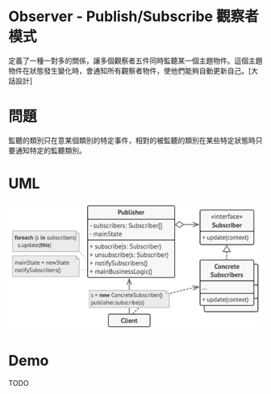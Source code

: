 # Observer - Publish/Subscribe 觀察者模式
定義了一種一對多的關係，讓多個觀察者五件同時監聽某一個主題物件。這個主題物件在狀態發生變化時，會通知所有觀察者物件，使他們能夠自動更新自己。[大話設計]

# 問題
監聽的類別只在意某個類別的特定事件，相對的被監聽的類別在某些特定狀態時只要通知特定的監聽類別。

# UML
![observer UML](/picture/observer.png)

# Demo
TODO